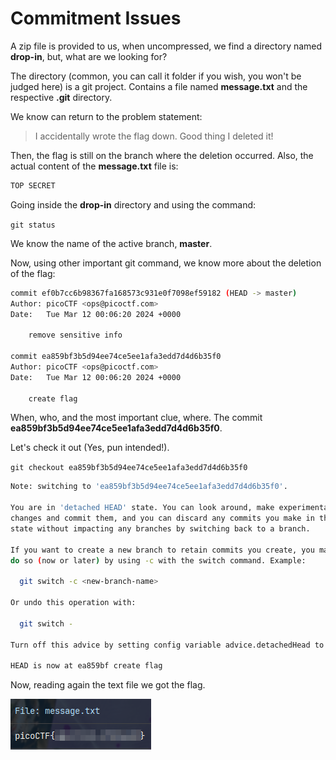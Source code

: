 # Commitment Issues

A zip file is provided to us, when uncompressed, we find a directory named **drop-in**, but, what are we looking for?

The directory (common, you can call it folder if you wish, you won't be judged here) is a git project. Contains a file named **message.txt** and the respective **.git** directory.

We know can return to the problem statement:

> I accidentally wrote the flag down. Good thing I deleted it!

Then, the flag is still on the branch where the deletion occurred. Also, the actual content of the **message.txt** file is:

```bash
TOP SECRET
```
 
Going inside the **drop-in** directory and using the command:

`git status`

We know the name of the active branch, **master**.

Now, using other important git command, we know more about the deletion of the flag:

```bash
commit ef0b7cc6b98367fa168573c931e0f7098ef59182 (HEAD -> master)
Author: picoCTF <ops@picoctf.com>
Date:   Tue Mar 12 00:06:20 2024 +0000

    remove sensitive info

commit ea859bf3b5d94ee74ce5ee1afa3edd7d4d6b35f0
Author: picoCTF <ops@picoctf.com>
Date:   Tue Mar 12 00:06:20 2024 +0000

    create flag
```

When, who, and the most important clue, where. The commit **ea859bf3b5d94ee74ce5ee1afa3edd7d4d6b35f0**.

Let's check it out (Yes, pun intended!).

`git checkout ea859bf3b5d94ee74ce5ee1afa3edd7d4d6b35f0`

```bash
Note: switching to 'ea859bf3b5d94ee74ce5ee1afa3edd7d4d6b35f0'.

You are in 'detached HEAD' state. You can look around, make experimental
changes and commit them, and you can discard any commits you make in this
state without impacting any branches by switching back to a branch.

If you want to create a new branch to retain commits you create, you may
do so (now or later) by using -c with the switch command. Example:

  git switch -c <new-branch-name>

Or undo this operation with:

  git switch -

Turn off this advice by setting config variable advice.detachedHead to false

HEAD is now at ea859bf create flag
```

Now, reading again the text file we got the flag.

![Git the flag!](image.png)